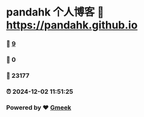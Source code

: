 # pandahk 个人博客 :link: https://pandahk.github.io 
### :page_facing_up: [9](https://pandahk.github.io/tag.html) 
### :speech_balloon: 0 
### :hibiscus: 23177 
### :alarm_clock: 2024-12-02 11:51:25 
### Powered by :heart: [Gmeek](https://github.com/Meekdai/Gmeek)
